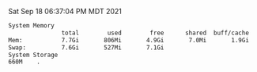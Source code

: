 Sat Sep 18 06:37:04 PM MDT 2021
```bash
System Memory
               total        used        free      shared  buff/cache   available
Mem:           7.7Gi       806Mi       4.9Gi       7.0Mi       1.9Gi       6.6Gi
Swap:          7.6Gi       527Mi       7.1Gi
System Storage
660M	.
```
